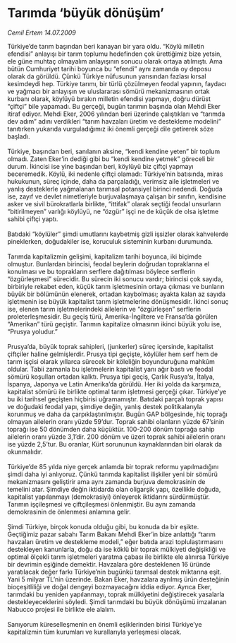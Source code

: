 # Tarımda ‘büyük dönüşüm’

*Cemil Ertem 14.07.2009*

<div class="taraf_structure_2col_1zq">
<div class="margen_n">



 <p>Türkiye’de tarım başından beri kanayan bir yara oldu. “Köylü milletin efendisi” anlayışı bir tarım toplumu hedefinden çok ürettiğimiz bize yetsin, ele güne muhtaç olmayalım anlayışının sonucu olarak ortaya atılmıştı. Ama bütün Cumhuriyet tarihi boyunca bu “efendi” aynı zamanda oy deposu olarak da görüldü. Çünkü Türkiye nüfusunun yarısından fazlası kırsal kesimdeydi hep. Türkiye tarımı, bir türlü çözülmeyen feodal yapının, faydacı ve yağmacı bir anlayışın ve uluslararası sömürü mekanizmasının ortak kurbanı olarak, köylüyü bırakın milletin efendisi yapmayı, doğru dürüst “çiftçi” bile yapamadı. Bu gerçeği, bugün tarımın başında olan Mehdi Eker itiraf ediyor. Mehdi Eker, 2006 yılından beri üzerinde çalıştıkları ve “tarımda dev adım” adını verdikleri “tarım havzaları üretim ve destekleme modelini” tanıtırken yukarıda vurguladığımız iki önemli gerçeği dile getirerek söze başladı. <br/><br/>Türkiye, başından beri, sanılanın aksine, “kendi kendine yeten” bir toplum olmadı. Zaten Eker’in dediği gibi bu “kendi kendine yetmek” göreceli bir durum. İkincisi ise yine başından beri, köylüyü biz çiftçi yapmayı beceremedik. Köylü, iki nedenle çiftçi olamadı: Türkiye’nin batısında, miras hukukunun, süreç içinde, daha da parçaladığı, verimsiz aile işletmeleri ve yanlış desteklerle yağmalanan tarımsal potansiyel birinci nedendi. Doğuda ise, zayıf ve devlet nimetleriyle burjuvalaşmaya çalışan bir sınıfın, kendisine asker ve sivil bürokratlarla birlikte, “ittifak” olarak seçtiği feodal unsurların “bitirilmeyen” varlığı köylüyü, ne “özgür” işçi ne de küçük de olsa işletme sahibi çiftçi yaptı. <br/><br/>Batıdaki “köylüler” şimdi umutlarını kaybetmiş gizli işsizler olarak kahvelerde pineklerken, doğudakiler ise, koruculuk sisteminin kurbanı durumunda. <br/><br/>Tarımda kapitalizmin gelişimi, kapitalizm tarihi boyunca, iki biçimde olmuştur. Bunlardan birincisi, feodal beylerin doğrudan topraklarına el konulması ve bu toprakların serflere dağıtılması böylece serflerin “özgürleşmesi” sürecidir. Bu sürecin iki sonucu vardır; birincisi çok sayıda, birbiriyle rekabet eden, küçük tarım işletmesinin ortaya çıkması ve bunların büyük bir bölümünün elenerek, ortadan kaybolması; ayakta kalan az sayıda işletmenin ise büyük kapitalist tarım işletmelerine dönüşmesidir. İkinci sonuç ise, elenen tarım işletmelerindeki ailelerin ve “özgürleşen” serflerin proleterleşmesidir. Bu geçiş türü, Amerika-İngiltere ve Fransa’da görülen “Amerikan” türü geçiştir. Tarımın kapitalize olmasının ikinci büyük yolu ise, “Prusya yoludur.” <br/><br/>Prusya’da, büyük toprak sahipleri, (junkerler) süreç içersinde, kapitalist çiftçiler haline gelmişlerdir. Prusya tipi geçişte, köylüler hem serf hem de tarım işçisi olarak yıllarca sürecek bir köleliğin boyunduruğuna mahkûm oldular. Tabii zamanla bu işletmelerin kapitalist yanı ağır bastı ve feodal sömürü koşulları ortadan kalktı. Prusya tipi geçiş, Çarlık Rusya’sı, İtalya, İspanya, Japonya ve Latin Amerika’da görüldü. Her iki yolda da karşımıza, kapitalist sömürü ile birlikte optimal tarım işletmesi gerçeği çıkar. Türkiye’ye bu iki tarihsel geçişten hiçbirisi uğramamıştır. Batıdaki parçalı toprak yapısı ve doğudaki feodal yapı, şimdiye değin, yanlış destek politikalarıyla korunmuş ve daha da çarpıklaştırılmıştır. Bugün GAP bölgesinde, hiç toprağı olmayan ailelerin oranı yüzde 59’dur. Toprak sahibi olanların yüzde 67’sinin toprağı ise 50 dönümden daha küçüktür. 100-200 dönüm toprağa sahip ailelerin oranı yüzde 3,1’dir. 200 dönüm ve üzeri toprak sahibi ailelerin oranı ise yüzde 2,5’tur. Bu oranlar, Kürt sorununun kaynaklarından biri olarak da okunmalıdır. <br/><br/>Türkiye’de 85 yılda niye gerçek anlamda bir toprak reformu yapılmadığını şimdi daha iyi anlıyoruz. Çünkü tarımda kapitalist ilişkiler yeni bir sömürü mekanizmasını geliştirir ama aynı zamanda burjuva demokrasinin de temelini atar. Şimdiye değin iktidarda olan oligarşik yapı, özellikle doğuda, kapitalist yapılanmayı (demokrasiyi) önleyerek iktidarını sürdürmüştür. Tarımın işçileşmesi ve çiftçileşmesi önlenmiştir. Bu aynı zamanda demokrasinin de önlenmesi anlamına gelir. <br/><br/>Şimdi Türkiye, birçok konuda olduğu gibi, bu konuda da bir eşikte. Geçtiğimiz pazar sabahı Tarım Bakanı Mehdi Eker’in bize anlattığı “tarım havzaları üretim ve destekleme modeli,” eğer batıda arazi toplulaştırmasını destekleyen kanunlarla, doğu da ise köklü bir toprak mülkiyeti değişikliği ve optimal ölçekli tarım işletmeleri yaratma çabası ile birlikte ele alınırsa Türkiye bir devrimin eşiğinde demektir. Havzalara göre desteklenen 16 üründe yaratılacak değer farkı Türkiye’nin bugünkü tarımsal destek miktarına eşit. Yani 5 milyar TL’nin üzerinde. Bakan Eker, havzalara ayrılmış ürün desteğinin bioçeşitliliği ve doğal dengeyi bozmayacağını iddia ediyor. Ayrıca Eker, tarımdaki bu yeniden yapılanmayı, toprak mülkiyetini değiştirecek yasalarla destekleyeceklerini söyledi. Şimdi tarımdaki bu büyük dönüşümü imzalanan Nabucco projesi ile birlikte ele alalım. <br/><br/>Sanıyorum küreselleşmenin en önemli eşiklerinden birisi Türkiye’ye kapitalizmin tüm kurumları ve kurallarıyla yerleşmesi olacak.</p>
<br/>
<br/>
<br/>



<br/>


<div id="taraf_not">
</div>

</div>


</div>
